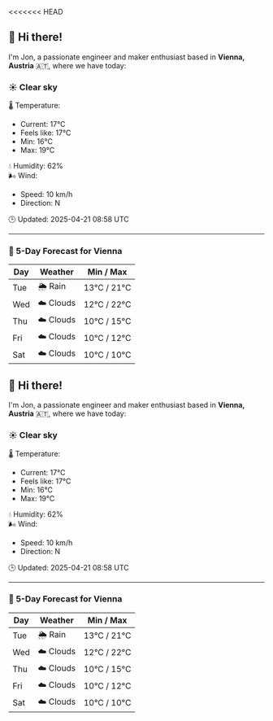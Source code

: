 <<<<<<< HEAD
## 👋 Hi there!

I'm Jon, a passionate engineer and maker enthusiast based in **Vienna, Austria** 🇦🇹, where we have today:

### ☀️ Clear sky 

🌡️ Temperature: 
* Current: 17°C
* Feels like: 17°C
* Min: 16°C 
* Max: 19°C  

💧 Humidity: 62%  
🌬️ Wind: 
* Speed: 10 km/h 
* Direction: N  

🕒 Updated: 2025-04-21 08:58 UTC

---

### 📅 5-Day Forecast for Vienna

| Day | Weather | Min / Max |
|-----|---------|------------|
| Tue | 🌦️ Rain | 13°C / 21°C |
| Wed | ☁️ Clouds | 12°C / 22°C |
| Thu | ☁️ Clouds | 10°C / 15°C |
| Fri | ☁️ Clouds | 10°C / 12°C |
| Sat | ☁️ Clouds | 10°C / 10°C |
## 👋 Hi there!

I'm Jon, a passionate engineer and maker enthusiast based in **Vienna, Austria** 🇦🇹, where we have today:

### ☀️ Clear sky 

🌡️ Temperature: 
* Current: 17°C
* Feels like: 17°C
* Min: 16°C 
* Max: 19°C  

💧 Humidity: 62%  
🌬️ Wind: 
* Speed: 10 km/h 
* Direction: N  

🕒 Updated: 2025-04-21 08:58 UTC

---

### 📅 5-Day Forecast for Vienna

| Day | Weather | Min / Max |
|-----|---------|------------|
| Tue | 🌦️ Rain | 13°C / 21°C |
| Wed | ☁️ Clouds | 12°C / 22°C |
| Thu | ☁️ Clouds | 10°C / 15°C |
| Fri | ☁️ Clouds | 10°C / 12°C |
| Sat | ☁️ Clouds | 10°C / 10°C |
